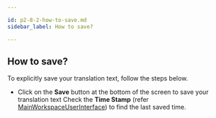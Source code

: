 ```yaml
---

id: p2-8-2-how-to-save.md
sidebar_label: How to save?

---
```


## How to save?

To explicitly save your translation text, follow the steps below.

-   Click on the **Save** button at the bottom of the screen to save your translation text
    Check the **Time Stamp** (refer [MainWorkspaceUserInterface](../../Part-1/Getting-Started/Autographa-Live-User-Interface-Overview/p1-2-2-main-wrkspace-ui.md)) to find the last saved time.
